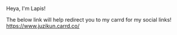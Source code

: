 Heya, I'm Lapis!<p>
The below link will help redirect you to my carrd for my social links!<br />
https://www.juzikun.carrd.co/


<!---
juzikun/juzikun is a ✨ special ✨ repository because its `README.md` (this file) appears on your GitHub profile.
You can click the Preview link to take a look at your changes.
--->
